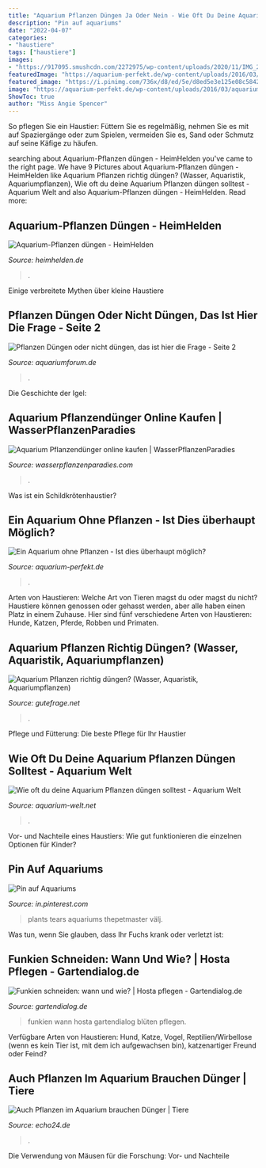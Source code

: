 ```yaml
---
title: "Aquarium Pflanzen Düngen Ja Oder Nein - Wie Oft Du Deine Aquarium Pflanzen Düngen Solltest"
description: "Pin auf aquariums"
date: "2022-04-07"
categories:
- "haustiere"
tags: ["haustiere"]
images:
- "https://917095.smushcdn.com/2272975/wp-content/uploads/2020/11/IMG_20201113_1208596-01.jpg?size=256x192&amp;lossy=1&amp;strip=1&amp;webp=1"
featuredImage: "https://aquarium-perfekt.de/wp-content/uploads/2016/03/aquarium_ohne_pflanzen-320x213.jpg"
featured_image: "https://i.pinimg.com/736x/d8/ed/5e/d8ed5e3e125e08c5842810c702d0f4de.jpg"
image: "https://aquarium-perfekt.de/wp-content/uploads/2016/03/aquarium_ohne_pflanzen-320x213.jpg"
ShowToc: true
author: "Miss Angie Spencer"
---
```



So pflegen Sie ein Haustier: Füttern Sie es regelmäßig, nehmen Sie es mit auf Spaziergänge oder zum Spielen, vermeiden Sie es, Sand oder Schmutz auf seine Käfige zu häufen.

	

		
searching about Aquarium-Pflanzen düngen - HeimHelden you've came to the right page. We have 9 Pictures about Aquarium-Pflanzen düngen - HeimHelden like Aquarium Pflanzen richtig düngen? (Wasser, Aquaristik, Aquariumpflanzen), Wie oft du deine Aquarium Pflanzen düngen solltest - Aquarium Welt and also Aquarium-Pflanzen düngen - HeimHelden. Read more:
		
    
## Aquarium-Pflanzen Düngen - HeimHelden

<img loading=lazy src="https://www.heimhelden.de/wp-content/uploads/2017/06/aquarium-pflanzen-duengen-184103845-366x206.jpg" onerror="this.onerror=null;this.src='https://tse4.mm.bing.net/th?id=OIP.WicRAUV2ckfssI9toUAG1gAAAA&amp;pid=15.1';" alt="Aquarium-Pflanzen düngen - HeimHelden">

_Source: heimhelden.de_

>. 

	

Einige verbreitete Mythen über kleine Haustiere

    
## Pflanzen Düngen Oder Nicht Düngen, Das Ist Hier Die Frage - Seite 2

<img loading=lazy src="https://www.aquariumforum.de/gallery/files/1/2/0/4/6/8/k1600_p1020483_original.jpg" onerror="this.onerror=null;this.src='https://tse2.mm.bing.net/th?id=OIP.MYINrH_-Mv1XUnYZJVReWgHaFj&amp;pid=15.1';" alt="Pflanzen Düngen oder nicht düngen, das ist hier die Frage - Seite 2">

_Source: aquariumforum.de_

>. 

	

Die Geschichte der Igel:

    
## Aquarium Pflanzendünger Online Kaufen | WasserPflanzenParadies

<img loading=lazy src="https://www.wasserpflanzenparadies.com/media/image/92/d0/64/Duengerkategorie-kleinpw8KPMG0AZKDY.jpg" onerror="this.onerror=null;this.src='https://tse4.mm.bing.net/th?id=OIP.NBFl1m5rIYSLlCESnnrYcAHaDs&amp;pid=15.1';" alt="Aquarium Pflanzendünger online kaufen | WasserPflanzenParadies">

_Source: wasserpflanzenparadies.com_

>. 

	

Was ist ein Schildkrötenhaustier?

    
## Ein Aquarium Ohne Pflanzen - Ist Dies überhaupt Möglich?

<img loading=lazy src="https://aquarium-perfekt.de/wp-content/uploads/2016/03/aquarium_ohne_pflanzen-320x213.jpg" onerror="this.onerror=null;this.src='https://tse2.mm.bing.net/th?id=OIP.BauEvKhKoch2AvnFbgzGuwAAAA&amp;pid=15.1';" alt="Ein Aquarium ohne Pflanzen - Ist dies überhaupt möglich?">

_Source: aquarium-perfekt.de_

>. 

	

Arten von Haustieren: Welche Art von Tieren magst du oder magst du nicht?
Haustiere können genossen oder gehasst werden, aber alle haben einen Platz in einem Zuhause. Hier sind fünf verschiedene Arten von Haustieren: Hunde, Katzen, Pferde, Robben und Primaten.

    
## Aquarium Pflanzen Richtig Düngen? (Wasser, Aquaristik, Aquariumpflanzen)

<img loading=lazy src="https://images.gutefrage.net/media/fragen/bilder/aquarium-pflanzen-richtig-duengen/1_big.jpg?v=1580044529796" onerror="this.onerror=null;this.src='https://tse1.mm.bing.net/th?id=OIP.f8OzWPdFVkMXv1_PH1ks2wAAAA&amp;pid=15.1';" alt="Aquarium Pflanzen richtig düngen? (Wasser, Aquaristik, Aquariumpflanzen)">

_Source: gutefrage.net_

>. 

	

Pflege und Fütterung: Die beste Pflege für Ihr Haustier

    
## Wie Oft Du Deine Aquarium Pflanzen Düngen Solltest - Aquarium Welt

<img loading=lazy src="https://917095.smushcdn.com/2272975/wp-content/uploads/2020/11/IMG_20201113_1208596-01.jpg?size=256x192&amp;lossy=1&amp;strip=1&amp;webp=1" onerror="this.onerror=null;this.src='https://tse3.mm.bing.net/th?id=OIP.-qLhGakOhFhWFovxGkVDyAAAAA&amp;pid=15.1';" alt="Wie oft du deine Aquarium Pflanzen düngen solltest - Aquarium Welt">

_Source: aquarium-welt.net_

>. 

	

Vor- und Nachteile eines Haustiers: Wie gut funktionieren die einzelnen Optionen für Kinder?

    
## Pin Auf Aquariums

<img loading=lazy src="https://i.pinimg.com/736x/d8/ed/5e/d8ed5e3e125e08c5842810c702d0f4de.jpg" onerror="this.onerror=null;this.src='https://tse2.mm.bing.net/th?id=OIP.XRucAvCht1ZFyGUDsPNdfwHaEZ&amp;pid=15.1';" alt="Pin auf Aquariums">

_Source: in.pinterest.com_

>plants tears aquariums thepetmaster välj. 

	

Was tun, wenn Sie glauben, dass Ihr Fuchs krank oder verletzt ist:

    
## Funkien Schneiden: Wann Und Wie? | Hosta Pflegen - Gartendialog.de

<img loading=lazy src="https://www.gartendialog.de/wp-content/uploads/2020/02/funkien-schneiden-beitragsbild-canva.jpg" onerror="this.onerror=null;this.src='https://tse1.mm.bing.net/th?id=OIP.TLMC_TlxidxJ3Jc9ut153gHaE8&amp;pid=15.1';" alt="Funkien schneiden: wann und wie? | Hosta pflegen - Gartendialog.de">

_Source: gartendialog.de_

>funkien wann hosta gartendialog blüten pflegen. 

	

Verfügbare Arten von Haustieren: Hund, Katze, Vogel, Reptilien/Wirbellose (wenn es kein Tier ist, mit dem ich aufgewachsen bin), katzenartiger Freund oder Feind?

    
## Auch Pflanzen Im Aquarium Brauchen Dünger | Tiere

<img loading=lazy src="https://www.echo24.de/bilder/2017/11/17/9370505/1199348137-urn-newsml-dpa-com-20090101-171116-99-895591_large_4_3-3qa7.jpg" onerror="this.onerror=null;this.src='https://tse1.mm.bing.net/th?id=OIP.C7Ia89BCS5IE33hUvCQ1kAHaEK&amp;pid=15.1';" alt="Auch Pflanzen im Aquarium brauchen Dünger | Tiere">

_Source: echo24.de_

>. 

	

Die Verwendung von Mäusen für die Forschung: Vor- und Nachteile

